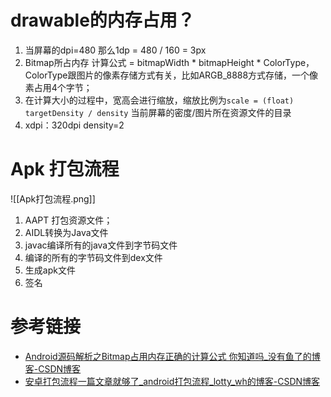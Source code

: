 # drawable的内存占用？
1.  当屏幕的dpi=480 那么1dp = 480 / 160 = 3px
2. Bitmap所占内存 计算公式 = bitmapWidth * bitmapHeight * ColorType， ColorType跟图片的像素存储方式有关，比如ARGB_8888方式存储，一个像素占用4个字节；
3. 在计算大小的过程中，宽高会进行缩放，缩放比例为`scale = (float) targetDensity / density`  当前屏幕的密度/图片所在资源文件的目录
4. xdpi：320dpi density=2
# Apk 打包流程
![[Apk打包流程.png]]
1. AAPT 打包资源文件；
2. AIDL转换为Java文件
3. javac编译所有的java文件到字节码文件
4. 编译的所有的字节码文件到dex文件
5. 生成apk文件
6. 签名
# 参考链接
- [Android源码解析之Bitmap占用内存正确的计算公式 你知道吗\_没有鱼了的博客-CSDN博客](https://xyang.blog.csdn.net/article/details/84109226)
- [安卓打包流程一篇文章就够了\_android打包流程\_lotty\_wh的博客-CSDN博客](https://blog.csdn.net/lotty_wh/article/details/105736833)